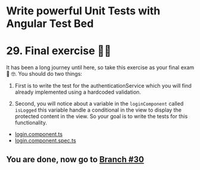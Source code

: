 # Write powerful Unit Tests with Angular Test Bed

# 29. Final exercise 👏👏

It has been a long journey until here, so take this exercise as your final exam 🧐 🤓. You should do two things:

1. First is to write the test for the authenticationService which you will find already implemented using a hardcoded validation. 

2. Second, you will notice about a variable in the `loginComponent` called `isLogged` this variable handle a conditional in the view to display the protected content in the view. So your goal is to write the tests for this functionality.

- [login.component.ts](https://github.com/seagomezar/ng-col-angular-ut/blob/step29/src/app/login/login.component.ts) 
- [login.component.spec.ts](https://github.com/seagomezar/ng-col-angular-ut/blob/step29/src/app/login/login.component.spec.ts)

## You are done, now go to [Branch #30](https://github.com/seagomezar/ng-col-angular-ut/tree/step30)